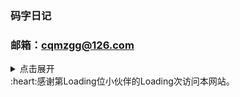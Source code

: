 ### 码字日记
### 邮箱：cqmzgg@126.com
<details>
<summary>点击展开</summary>

**怎么添加网站访问统计**
 怎么添加网站访问统计
 怎么添加网站访问统计，
</details>

<span id="busuanzi">
  :heart:感谢第<span class="busuanzi_value_site_uv">Loading</span>位小伙伴的<span class="busuanzi_value_site_pv">Loading</span>次访问本网站。
</span>

<!-- ##{"script":"<script>(function(){var busuanzi=document.getElementById('busuanzi');busuanzi.id='busuanzi_container_site_uv';busuanzi.style.display='none';busuanzi.childNodes[1].className='busuanzi_value_site_uv';busuanzi.childNodes[3].className='busuanzi_value_site_pv';})();</script><script defer src='https://cn.vercount.one/js'></script>","style":"<style>.busuanzi_value_site_uv{color:red}.busuanzi_value_site_pv{color:red}</style>"}## -->


